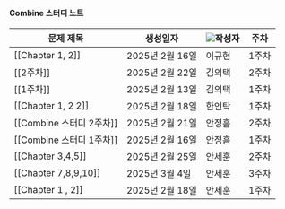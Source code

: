   

#### Combine 스터디 노트

|문제 제목|생성일자|![](https://www.notion.so/icons/user_gray.svg)작성자|주차|
|---|---|---|---|
|[[Chapter 1, 2]]|2025년 2월 16일|이규현|1주차|
|[[2주차]]|2025년 2월 22일|김의택|2주차|
|[[1주차]]|2025년 2월 13일|김의택|1주차|
|[[Chapter 1, 2 2]]|2025년 2월 18일|한인탁|1주차|
|[[Combine 스터디 2주차]]|2025년 2월 21일|안정흠|2주차|
|[[Combine 스터디 1주차]]|2025년 2월 16일|안정흠|1주차|
|[[Chapter 3,4,5]]|2025년 2월 25일|안세훈|2주차|
|[[Chapter 7,8,9,10]]|2025년 3월 4일|안세훈|3주차|
|[[Chapter 1 , 2]]|2025년 2월 18일|안세훈|1주차|